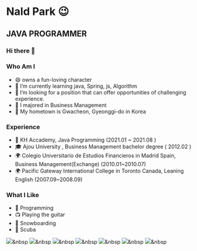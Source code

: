 

# Nald Park 😉

## JAVA PROGRAMMER

### Hi there 👋

### Who Am I
- 😄 owns a fun-loving character
- 🌱 I’m currently learning java, Spring, js, Algorithm
- 👯 I’m looking for a position that can offer opportunities of challenging experience.
- 🥇 I majored in Business Management
- 🚅 My hometown is Gwacheon, Gyeonggi-do in Korea

### Experience
- 💊 KH Accademy, Java Programming (2021.01 ~ 2021.08 )
- 🎓 Ajou University , Business Management  bachelor degree ( 2012.02 )
- 🌍 Colegio Universitario de Estudios Financieros in Madrid Spain, Business Management(Exchange) (2010.01~2010.07)
- 🌍 Pacific Gateway International College in Toronto Canada, Leaning English (2007.09~2008.09)

### What I Like
- 💬 Programming
- 📺 Playing the guitar
- 🔵 Snowboarding
- 🍕 Scuba


<img src="https://img.shields.io/badge/Java-3766AB?style=flat-square&logo=Java&logoColor=white"/></a>&nbsp 
<img src="https://img.shields.io/badge/jQuery-3766AB?style=flat-square&logo=jQuery&logoColor=white"/></a>&nbsp 
<img src="https://img.shields.io/badge/Javascript-3766AB?style=flat-square&logo=Javascript&logoColor=white"/></a>&nbsp 
<img src="https://img.shields.io/badge/CSS3-3766AB?style=flat-square&logo=CSS3&logoColor=white"/></a>&nbsp 
<img src="https://img.shields.io/badge/html5-3766AB?style=flat-square&logo=html5&logoColor=white"/></a>&nbsp 
<img src="https://img.shields.io/badge/SpringBoot-3766AB?style=flat-square&logo=SpringBoot&logoColor=white"/></a>&nbsp 
<img src="https://img.shields.io/badge/Oracle-3766AB?style=flat-square&logo=Oracle&logoColor=white"/></a>&nbsp 





